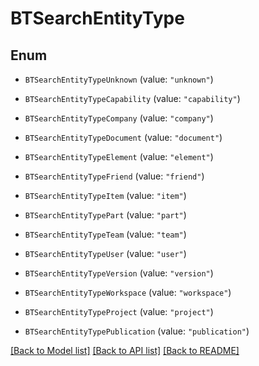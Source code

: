 # BTSearchEntityType

## Enum


* `BTSearchEntityTypeUnknown` (value: `"unknown"`)

* `BTSearchEntityTypeCapability` (value: `"capability"`)

* `BTSearchEntityTypeCompany` (value: `"company"`)

* `BTSearchEntityTypeDocument` (value: `"document"`)

* `BTSearchEntityTypeElement` (value: `"element"`)

* `BTSearchEntityTypeFriend` (value: `"friend"`)

* `BTSearchEntityTypeItem` (value: `"item"`)

* `BTSearchEntityTypePart` (value: `"part"`)

* `BTSearchEntityTypeTeam` (value: `"team"`)

* `BTSearchEntityTypeUser` (value: `"user"`)

* `BTSearchEntityTypeVersion` (value: `"version"`)

* `BTSearchEntityTypeWorkspace` (value: `"workspace"`)

* `BTSearchEntityTypeProject` (value: `"project"`)

* `BTSearchEntityTypePublication` (value: `"publication"`)


[[Back to Model list]](../README.md#documentation-for-models) [[Back to API list]](../README.md#documentation-for-api-endpoints) [[Back to README]](../README.md)


